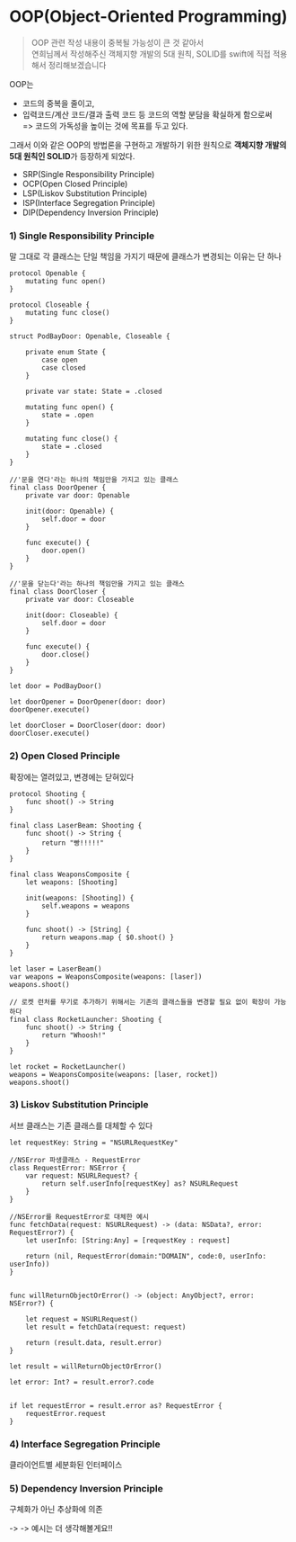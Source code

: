 # OOP(Object-Oriented Programming)

> OOP 관련 작성 내용이 중복될 가능성이 큰 것 같아서  
연희님께서 작성해주신 객체지향 개발의 5대 원칙, SOLID를 swift에 직접 적용해서 정리해보겠습니다

OOP는 
- 코드의 중복을 줄이고, 
- 입력코드/계산 코드/결과 출력 코드 등 코드의 역할 분담을 확실하게 함으로써   
=> 코드의 가독성을 높이는 것에 목표를 두고 있다.

그래서 이와 같은 OOP의 방법론을 구현하고 개발하기 위한 원칙으로 **객체지향 개발의 5대 원칙인 SOLID**가 등장하게 되었다.
- SRP(Single Responsibility Principle)
- OCP(Open Closed Principle)
- LSP(Liskov Substitution Principle)
- ISP(Interface Segregation Principle)
- DIP(Dependency Inversion Principle)

### 1) Single Responsibility Principle
말 그대로 각 클래스는 단일 책임을 가지기 때문에 클래스가 변경되는 이유는 단 하나  

```
protocol Openable {
    mutating func open()
}

protocol Closeable {
    mutating func close()
}

struct PodBayDoor: Openable, Closeable {

    private enum State {
        case open
        case closed
    }

    private var state: State = .closed

    mutating func open() {
        state = .open
    }

    mutating func close() {
        state = .closed
    }
}

//'문을 연다'라는 하나의 책임만을 가지고 있는 클래스
final class DoorOpener {
    private var door: Openable

    init(door: Openable) {
        self.door = door
    }

    func execute() {
        door.open()
    }
}

//'문을 닫는다'라는 하나의 책임만을 가지고 있는 클래스
final class DoorCloser {
    private var door: Closeable

    init(door: Closeable) {
        self.door = door
    }

    func execute() {
        door.close()
    }
}

let door = PodBayDoor()

let doorOpener = DoorOpener(door: door)
doorOpener.execute()

let doorCloser = DoorCloser(door: door)
doorCloser.execute()

```

### 2) Open Closed Principle
확장에는 열려있고, 변경에는 닫혀있다

```
protocol Shooting {
    func shoot() -> String
}

final class LaserBeam: Shooting {
    func shoot() -> String {
        return "빵!!!!!"
    }
}

final class WeaponsComposite {
    let weapons: [Shooting]

    init(weapons: [Shooting]) {
        self.weapons = weapons
    }

    func shoot() -> [String] {
        return weapons.map { $0.shoot() }
    }
}

let laser = LaserBeam()
var weapons = WeaponsComposite(weapons: [laser])
weapons.shoot()

// 로켓 런처를 무기로 추가하기 위해서는 기존의 클래스들을 변경할 필요 없이 확장이 가능하다
final class RocketLauncher: Shooting {
    func shoot() -> String {
        return "Whoosh!"
    }
}

let rocket = RocketLauncher()
weapons = WeaponsComposite(weapons: [laser, rocket])
weapons.shoot()
```

### 3) Liskov Substitution Principle
서브 클래스는 기존 클래스를 대체할 수 있다  

```
let requestKey: String = "NSURLRequestKey"

//NSError 파생클래스 - RequestError
class RequestError: NSError {
    var request: NSURLRequest? {
        return self.userInfo[requestKey] as? NSURLRequest
    }
}

//NSError를 RequestError로 대체한 예시
func fetchData(request: NSURLRequest) -> (data: NSData?, error: RequestError?) {
    let userInfo: [String:Any] = [requestKey : request]

    return (nil, RequestError(domain:"DOMAIN", code:0, userInfo: userInfo))
}


func willReturnObjectOrError() -> (object: AnyObject?, error: NSError?) {

    let request = NSURLRequest()
    let result = fetchData(request: request)

    return (result.data, result.error)
}

let result = willReturnObjectOrError()

let error: Int? = result.error?.code


if let requestError = result.error as? RequestError {
    requestError.request
}
```

### 4) Interface Segregation Principle
클라이언트별 세분화된 인터페이스


### 5) Dependency Inversion Principle
구체화가 아닌 추상화에 의존

-> -> 예시는 더 생각해볼게요!!
